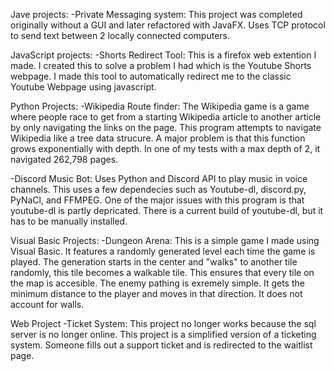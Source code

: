 Jave projects:
  -Private Messaging system:
    This project was completed originally without a GUI and later refactored with JavaFX.
    Uses TCP protocol to send text between 2 locally connected computers.

JavaScript projects:
  -Shorts Redirect Tool:
    This is a firefox web extention I made. I created this to solve a problem I had which is the Youtube Shorts webpage.
    I made this tool to automatically redirect me to the classic Youtube Webpage using javascript.

Python Projects:
  -Wikipedia Route finder:
    The Wikipedia game is a game where people race to get from a starting Wikipedia article to another article by only navigating the links on the page.
    This program attempts to navigate Wikipedia like a tree data strucure. A major problem is that this function grows exponentially with depth.
    In one of my tests with a max depth of 2, it navigated 262,798 pages.
    
  -Discord Music Bot:
    Uses Python and Discord API to play music in voice channels. This uses a few dependecies such as Youtube-dl, discord.py, PyNaCl, and FFMPEG. One of the major issues with this program is that youtube-dl is partly depricated.
    There is a current build of youtube-dl, but it has to be manually installed.

Visual Basic Projects:
  -Dungeon Arena:
    This is a simple game I made using Visual Basic. It features a randomly generated level each time the game is played. 
    The generation starts in the center and "walks" to another tile randomly, this tile becomes a walkable tile. This ensures that every tile on the map is accesible.
    The enemy pathing is exremely simple. It gets the minimum distance to the player and moves in that direction. It does not account for walls. 

Web Project
  -Ticket System:
    This project no longer works because the sql server is no longer online.
    This project is a simplified version of a ticketing system. Someone fills out a support ticket and is redirected to the waitlist page.
    
